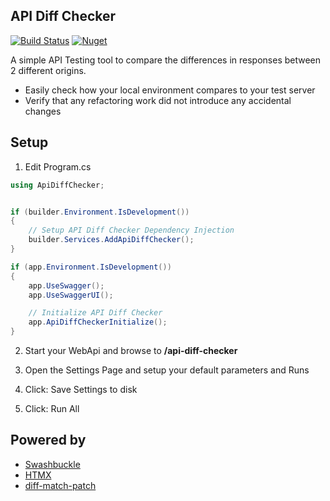 ## API Diff Checker

[![Build Status](https://github.com/Thom-Sip/ApiDiffChecker/actions/workflows/build.yml/badge.svg)](https://github.com/Thom-Sip/ApiDiffChecker/actions/workflows/build.yml)
[![Nuget](https://img.shields.io/nuget/v/ApiDiffChecker?logo=nuget)](https://www.nuget.org/packages/ApiDiffChecker)

A simple API Testing tool to compare the differences in responses between 2 different origins.

* Easily check how your local environment compares to your test server
* Verify that any refactoring work did not introduce any accidental changes

## Setup

1. Edit Program.cs

```csharp
using ApiDiffChecker;
```

```csharp

if (builder.Environment.IsDevelopment())
{
    // Setup API Diff Checker Dependency Injection
    builder.Services.AddApiDiffChecker();
} 
```

```csharp
if (app.Environment.IsDevelopment())
{
    app.UseSwagger();
    app.UseSwaggerUI();

    // Initialize API Diff Checker
    app.ApiDiffCheckerInitialize();
}
```
2. Start your WebApi and browse to **/api-diff-checker**

3. Open the Settings Page and setup your default parameters and Runs

4. Click: Save Settings to disk

5. Click: Run All

## Powered by

* [Swashbuckle](https://github.com/domaindrivendev/Swashbuckle.AspNetCore)
* [HTMX](https://htmx.org/)
* [diff-match-patch](https://github.com/google/diff-match-patch)
